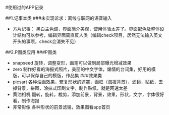#使用过的APP记录

##1.记事本类
###未实现诉求：离线与联网的语音输入
+ 方片记事：
黑白主色调，界面简介美观，使用体验太差了。界面配色及整体设计结构可以参考，编辑界面简直反人类（编辑check项目，居然无法输入英文开头的事项，check会消失不见）

##2.P图类应用
###P图类
+ snapseed 旋转，调整变形，画笔可以做到局部曝光增减效果
+ zero 制作好看的海报式照片，美丽的中文字体，煽情的台词集，好用的模版，可以保存自己的模版，作品集
###效果类
+ picsart 各种油画效果，繁复形状的遮罩，画框（海报背景），滤镜，贴纸，去掉背景，拼图，涂抹式印刷文字，制作贴纸，就是网速太差
+ 黄油相机 翻转，旋转，裁剪，添加前景，背景，效果，形状，文字，字体很好看，制作海报
+ 非常影像 各种形状的前景滤镜，效果图看app首页




